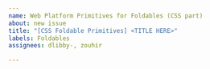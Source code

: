 ```yaml
---
name: Web Platform Primitives for Foldables (CSS part)
about: new issue
title: "[CSS Foldable Primitives] <TITLE HERE>"
labels: Foldables
assignees: dlibby-, zouhir

---
```



